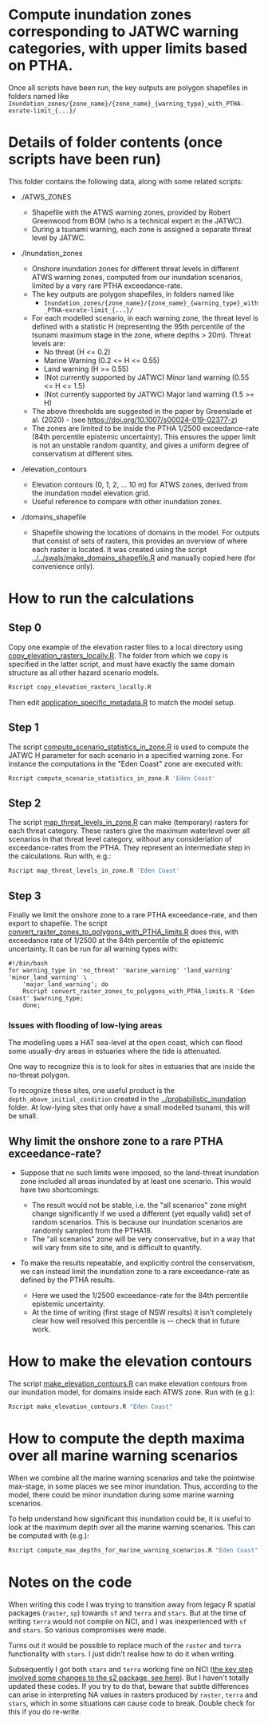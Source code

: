 # Compute inundation zones corresponding to JATWC warning categories, with upper limits based on PTHA.


Once all scripts have been run, the key outputs are polygon shapefiles in folders named like `Inundation_zones/{zone_name}/{zone_name}_{warning_type}_with_PTHA-exrate-limit_{...}/`

# Details of folder contents (once scripts have been run)

This folder contains the following data, along with some related scripts:

* ./ATWS_ZONES 
    * Shapefile with the ATWS warning zones, provided by Robert Greenwood from BOM (who is a technical expert in the JATWC). 
    * During a tsunami warning, each zone is assigned a separate threat level by JATWC. 

* ./Inundation_zones 
    * Onshore inundation zones for different threat levels in different ATWS warning zones, computed from our inundation scenarios, limited by a very rare PTHA exceedance-rate.
    * The key outputs are polygon shapefiles, in folders named like 
        * `Inundation_zones/{zone_name}/{zone_name}_{warning_type}_with_PTHA-exrate-limit_{...}/`
    * For each modelled scenario, in each warning zone, the threat level is defined with a statistic H (representing the 95th percentile of the tsunami maximum stage in the zone, where depths > 20m). Threat levels are:
        * No threat (H <= 0.2)
        * Marine Warning (0.2 <= H <= 0.55)
        * Land warning (H >= 0.55)
        * (Not currently supported by JATWC) Minor land warning (0.55 <= H <= 1.5)
        * (Not currently supported by JATWC) Major land warning (1.5 >= H)
    * The above thresholds are suggested in the paper by Greenslade et al. (2020) - (see https://doi.org/10.1007/s00024-019-02377-z)
    * The zones are limited to be inside the PTHA 1/2500 exceedance-rate (84th percentile epistemic uncertainty). This ensures the upper limit is not an unstable random quantity, and gives a uniform degree of conservatism at different sites.

* ./elevation_contours
    * Elevation contours (0, 1, 2, ... 10 m) for ATWS zones, derived from the inundation model elevation grid. 
    * Useful reference to compare with other inundation zones.

* ./domains_shapefile
    * Shapefile showing the locations of domains in the model. For outputs that consist of sets of rasters, this provides an overview of where each raster is located. It was created using the script [../../swals/make_domains_shapefile.R](../../swals/make_domains_shapefile.R) and manually copied here (for convenience only).

# How to run the calculations

## Step 0
Copy one example of the elevation raster files to a local directory using [copy_elevation_rasters_locally.R](copy_elevation_rasters_locally.R). The folder from which we copy is specified in the latter script, and must have exactly the same domain structure as all other hazard scenario models.
```r
Rscript copy_elevation_rasters_locally.R
```

Then edit [application_specific_metadata.R](application_specific_metadata.R) to match the model setup.

## Step 1
The script [compute_scenario_statistics_in_zone.R](compute_scenario_statistics_in_zone.R) is used to compute the JATWC H parameter for each scenario in a specified warning zone. For instance the computations in the "Eden Coast" zone are executed with:
```r
Rscript compute_scenario_statistics_in_zone.R 'Eden Coast'
```

## Step 2
The script [map_threat_levels_in_zone.R](map_threat_levels_in_zone.R) can make (temporary) rasters for each threat category. These rasters give the maximum waterlevel over all scenarios in that threat level category, without any consideriation of exceedance-rates from the PTHA. They represent an intermediate step in the calculations. Run with, e.g.:
```r
Rscript map_threat_levels_in_zone.R 'Eden Coast'
```

## Step 3
Finally we limit the onshore zone to a rare PTHA exceedance-rate, and then export to shapefile. The script [convert_raster_zones_to_polygons_with_PTHA_limits.R](convert_raster_zones_to_polygons_with_PTHA_limits.R) does this, with exceedance rate of 1/2500 at the 84th percentile of the epistemic uncertainty. It can be run for all warning types with:
```
#!/bin/bash
for warning_type in 'no_threat' 'marine_warning' 'land_warning' 'minor_land_warning' \
    'major_land_warning'; do
    Rscript convert_raster_zones_to_polygons_with_PTHA_limits.R 'Eden Coast' $warning_type;
    done;
```

### Issues with flooding of low-lying areas

The modelling uses a HAT sea-level at the open coast, which can flood some
usually-dry areas in estuaries where the tide is attenuated.

One way to recognize this is to look for sites in estuaries that are inside the no-threat polygon.

To recognize these sites, one useful product is the
`depth_above_initial_condition` created in the
[../probabilistic_inundation](probabilistic_inundation) folder. At low-lying
sites that only have a small modelled tsunami, this will be small.

## Why limit the onshore zone to a rare PTHA exceedance-rate?

* Suppose that no such limits were imposed, so the land-threat inundation zone included all areas inundated by at least one scenario. This would have two shortcomings:
    * The result would not be stable, i.e. the "all scenarios" zone might change significantly if we used a different (yet equally valid) set of random scenarios. This is because our inundation scenarios are randomly sampled from the PTHA18.
    * The "all scenarios" zone will be very conservative, but in a way that will vary from site to site, and is difficult to quantify. 

* To make the results repeatable, and explicitly control the conservatism, we can instead limit the inundation zone to a rare exceedance-rate as defined by the PTHA results. 
    * Here we used the 1/2500 exceedance-rate for the 84th percentile epistemic uncertainty. 
    * At the time of writing (first stage of NSW results) it isn't completely clear how well resolved this percentile is -- check that in future work.


# How to make the elevation contours
The script [make_elevation_contours.R](make_elevation_contours.R) can make elevation contours from our inundation model, for domains inside each ATWS zone. Run with (e.g.):
```r
Rscript make_elevation_contours.R "Eden Coast"
```

# How to compute the depth maxima over all marine warning scenarios

When we combine all the marine warning scenarios and take the pointwise max-stage, in some places we see minor inundation. Thus, according to the model, there could be minor inundation during some marine warning scenarios. 

To help understand how significant this inundation could be, it is useful to look at the maximum depth over all the marine warning scenarios. This can be computed with (e.g.):
```r
Rscript compute_max_depths_for_marine_warning_scenarios.R "Eden Coast"
```

# Notes on the code

When writing this code I was trying to transition away from legacy R spatial packages (`raster`, `sp`) towards `sf` and `terra` and `stars`. But at the time of writing `terra` would not compile on NCI, and I was inexperienced with `sf` and `stars`. So various compromises were made. 

Turns out it would be possible to replace much of the `raster` and `terra` functionality with `stars`. I just didn't realise how to do it when writing. 

Subsequently I got both `stars` and `terra` working fine on NCI ([the key step involved some changes to the s2 package, see here](https://github.com/r-spatial/s2/issues/199)). But I haven't totally updated these codes. If you try to do that, beware that subtle differences can arise in interpreting NA values in rasters produced by `raster`, `terra` and `stars`, which in some situations can cause code to break. Double check for this if you do re-write.
